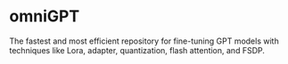 # omniGPT
The fastest and most efficient repository for fine-tuning GPT models with techniques like Lora, adapter, quantization, flash attention, and FSDP.
